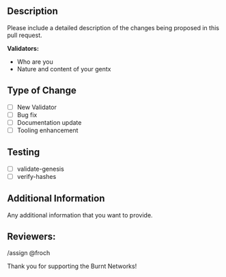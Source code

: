 ## Description

Please include a detailed description of the changes being proposed in this pull request.

**Validators:**
- Who are you
- Nature and content of your gentx

## Type of Change

- [ ] New Validator
- [ ] Bug fix
- [ ] Documentation update
- [ ] Tooling enhancement

## Testing

- [ ] validate-genesis
- [ ] verify-hashes

## Additional Information

Any additional information that you want to provide.

## Reviewers:

/assign @froch

Thank you for supporting the Burnt Networks!
